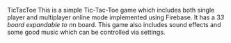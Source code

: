 TicTacToe
This is a simple Tic-Tac-Toe game which includes both single player and multiplayer online mode implemented using Firebase. It has a 3*3 board expandable to n*n board.
This game also includes sound effects and some good music which can be controlled via settings. 


